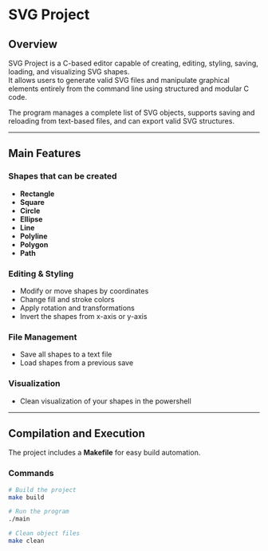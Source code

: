 # SVG Project

## Overview

SVG Project is a C-based editor capable of creating, editing, styling, saving, loading, and visualizing SVG shapes.  
It allows users to generate valid SVG files and manipulate graphical elements entirely from the command line using structured and modular C code.

The program manages a complete list of SVG objects, supports saving and reloading from text-based files, and can export valid SVG structures.

---

## Main Features

### Shapes that can be created
- **Rectangle**
- **Square**
- **Circle**
- **Ellipse**
- **Line**
- **Polyline**
- **Polygon**
- **Path**

### Editing & Styling
- Modify or move shapes by coordinates  
- Change fill and stroke colors  
- Apply rotation and transformations  
- Invert the shapes from x-axis or y-axis 

### File Management
- Save all shapes to a text file  
- Load shapes from a previous save   

### Visualization
- Clean visualization of your shapes in the powershell

---

## Compilation and Execution

The project includes a **Makefile** for easy build automation.

### Commands
```bash
# Build the project
make build

# Run the program
./main

# Clean object files
make clean
